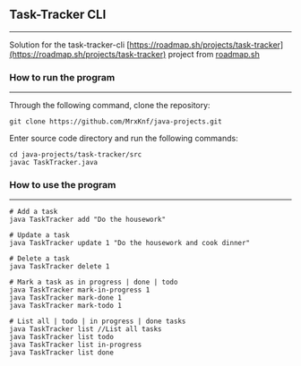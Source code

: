 ## Task-Tracker CLI

___

Solution for the task-tracker-cli [https://roadmap.sh/projects/task-tracker](https://roadmap.sh/projects/task-tracker) project from [roadmap.sh](https://roadmap.sh)

### How to run the program
___

Through the following command, clone the repository:

```
git clone https://github.com/MrxKnf/java-projects.git
```

Enter source code directory and run the following commands:

```
cd java-projects/task-tracker/src
javac TaskTracker.java
```

### How to use the program
___

```
# Add a task
java TaskTracker add "Do the housework"

# Update a task
java TaskTracker update 1 "Do the housework and cook dinner"

# Delete a task
java TaskTracker delete 1

# Mark a task as in progress | done | todo
java TaskTracker mark-in-progress 1
java TaskTracker mark-done 1
java TaskTracker mark-todo 1

# List all | todo | in progress | done tasks
java TaskTracker list //List all tasks
java TaskTracker list todo
java TaskTracker list in-progress
java TaskTracker list done
```

